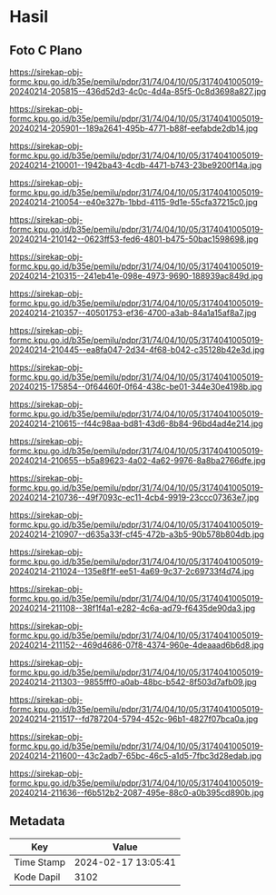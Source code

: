 # Hasil

## Foto C Plano

https://sirekap-obj-formc.kpu.go.id/b35e/pemilu/pdpr/31/74/04/10/05/3174041005019-20240214-205815--436d52d3-4c0c-4d4a-85f5-0c8d3698a827.jpg

https://sirekap-obj-formc.kpu.go.id/b35e/pemilu/pdpr/31/74/04/10/05/3174041005019-20240214-205901--189a2641-495b-4771-b88f-eefabde2db14.jpg

https://sirekap-obj-formc.kpu.go.id/b35e/pemilu/pdpr/31/74/04/10/05/3174041005019-20240214-210001--1942ba43-4cdb-4471-b743-23be9200f14a.jpg

https://sirekap-obj-formc.kpu.go.id/b35e/pemilu/pdpr/31/74/04/10/05/3174041005019-20240214-210054--e40e327b-1bbd-4115-9d1e-55cfa37215c0.jpg

https://sirekap-obj-formc.kpu.go.id/b35e/pemilu/pdpr/31/74/04/10/05/3174041005019-20240214-210142--0623ff53-fed6-4801-b475-50bac1598698.jpg

https://sirekap-obj-formc.kpu.go.id/b35e/pemilu/pdpr/31/74/04/10/05/3174041005019-20240214-210315--241eb41e-098e-4973-9690-188939ac849d.jpg

https://sirekap-obj-formc.kpu.go.id/b35e/pemilu/pdpr/31/74/04/10/05/3174041005019-20240214-210357--40501753-ef36-4700-a3ab-84a1a15af8a7.jpg

https://sirekap-obj-formc.kpu.go.id/b35e/pemilu/pdpr/31/74/04/10/05/3174041005019-20240214-210445--ea8fa047-2d34-4f68-b042-c35128b42e3d.jpg

https://sirekap-obj-formc.kpu.go.id/b35e/pemilu/pdpr/31/74/04/10/05/3174041005019-20240215-175854--0f64460f-0f64-438c-be01-344e30e4198b.jpg

https://sirekap-obj-formc.kpu.go.id/b35e/pemilu/pdpr/31/74/04/10/05/3174041005019-20240214-210615--f44c98aa-bd81-43d6-8b84-96bd4ad4e214.jpg

https://sirekap-obj-formc.kpu.go.id/b35e/pemilu/pdpr/31/74/04/10/05/3174041005019-20240214-210655--b5a89623-4a02-4a62-9976-8a8ba2766dfe.jpg

https://sirekap-obj-formc.kpu.go.id/b35e/pemilu/pdpr/31/74/04/10/05/3174041005019-20240214-210736--49f7093c-ec11-4cb4-9919-23ccc07363e7.jpg

https://sirekap-obj-formc.kpu.go.id/b35e/pemilu/pdpr/31/74/04/10/05/3174041005019-20240214-210907--d635a33f-cf45-472b-a3b5-90b578b804db.jpg

https://sirekap-obj-formc.kpu.go.id/b35e/pemilu/pdpr/31/74/04/10/05/3174041005019-20240214-211024--135e8f1f-ee51-4a69-9c37-2c69733f4d74.jpg

https://sirekap-obj-formc.kpu.go.id/b35e/pemilu/pdpr/31/74/04/10/05/3174041005019-20240214-211108--38f1f4a1-e282-4c6a-ad79-f6435de90da3.jpg

https://sirekap-obj-formc.kpu.go.id/b35e/pemilu/pdpr/31/74/04/10/05/3174041005019-20240214-211152--469d4686-07f8-4374-960e-4deaaad6b6d8.jpg

https://sirekap-obj-formc.kpu.go.id/b35e/pemilu/pdpr/31/74/04/10/05/3174041005019-20240214-211303--9855fff0-a0ab-48bc-b542-8f503d7afb09.jpg

https://sirekap-obj-formc.kpu.go.id/b35e/pemilu/pdpr/31/74/04/10/05/3174041005019-20240214-211517--fd787204-5794-452c-96b1-4827f07bca0a.jpg

https://sirekap-obj-formc.kpu.go.id/b35e/pemilu/pdpr/31/74/04/10/05/3174041005019-20240214-211600--43c2adb7-65bc-46c5-a1d5-7fbc3d28edab.jpg

https://sirekap-obj-formc.kpu.go.id/b35e/pemilu/pdpr/31/74/04/10/05/3174041005019-20240214-211636--f6b512b2-2087-495e-88c0-a0b395cd890b.jpg


## Metadata

| Key        | Value               |
| ---------- | ------------------- |
| Time Stamp | 2024-02-17 13:05:41 |
| Kode Dapil | 3102                |



